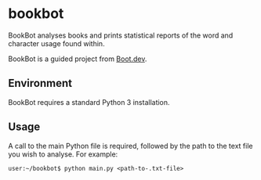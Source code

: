 # bookbot

BookBot analyses books and prints statistical reports of the word and character usage found within.

BookBot is a guided project from [Boot.dev](https://www.boot.dev).

## Environment

BookBot requires a standard Python 3 installation.

## Usage

A call to the main Python file is required, followed by the path to the text file you wish to analyse. For example:

```console
user:~/bookbot$ python main.py <path-to-.txt-file>
```
